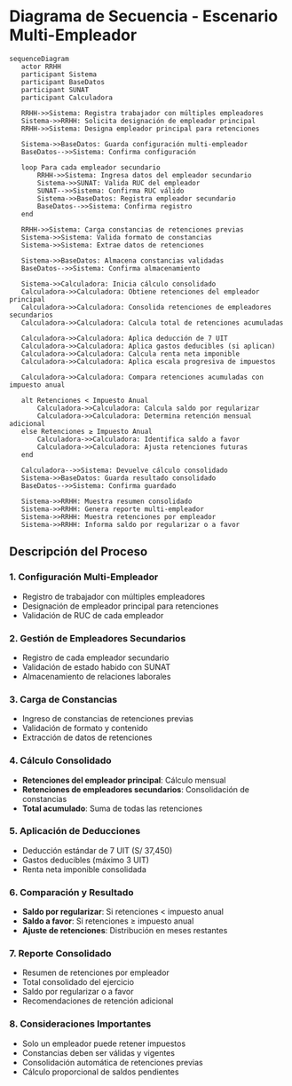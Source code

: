 # Diagrama de Secuencia - Escenario Multi-Empleador

```mermaid
sequenceDiagram
   actor RRHH
   participant Sistema
   participant BaseDatos
   participant SUNAT
   participant Calculadora

   RRHH->>Sistema: Registra trabajador con múltiples empleadores
   Sistema->>RRHH: Solicita designación de empleador principal
   RRHH->>Sistema: Designa empleador principal para retenciones
   
   Sistema->>BaseDatos: Guarda configuración multi-empleador
   BaseDatos-->>Sistema: Confirma configuración
   
   loop Para cada empleador secundario
       RRHH->>Sistema: Ingresa datos del empleador secundario
       Sistema->>SUNAT: Valida RUC del empleador
       SUNAT-->>Sistema: Confirma RUC válido
       Sistema->>BaseDatos: Registra empleador secundario
       BaseDatos-->>Sistema: Confirma registro
   end
   
   RRHH->>Sistema: Carga constancias de retenciones previas
   Sistema->>Sistema: Valida formato de constancias
   Sistema->>Sistema: Extrae datos de retenciones
   
   Sistema->>BaseDatos: Almacena constancias validadas
   BaseDatos-->>Sistema: Confirma almacenamiento
   
   Sistema->>Calculadora: Inicia cálculo consolidado
   Calculadora->>Calculadora: Obtiene retenciones del empleador principal
   Calculadora->>Calculadora: Consolida retenciones de empleadores secundarios
   Calculadora->>Calculadora: Calcula total de retenciones acumuladas
   
   Calculadora->>Calculadora: Aplica deducción de 7 UIT
   Calculadora->>Calculadora: Aplica gastos deducibles (si aplican)
   Calculadora->>Calculadora: Calcula renta neta imponible
   Calculadora->>Calculadora: Aplica escala progresiva de impuestos
   
   Calculadora->>Calculadora: Compara retenciones acumuladas con impuesto anual
   
   alt Retenciones < Impuesto Anual
       Calculadora->>Calculadora: Calcula saldo por regularizar
       Calculadora->>Calculadora: Determina retención mensual adicional
   else Retenciones ≥ Impuesto Anual
       Calculadora->>Calculadora: Identifica saldo a favor
       Calculadora->>Calculadora: Ajusta retenciones futuras
   end
   
   Calculadora-->>Sistema: Devuelve cálculo consolidado
   Sistema->>BaseDatos: Guarda resultado consolidado
   BaseDatos-->>Sistema: Confirma guardado
   
   Sistema->>RRHH: Muestra resumen consolidado
   Sistema->>RRHH: Genera reporte multi-empleador
   Sistema->>RRHH: Muestra retenciones por empleador
   Sistema->>RRHH: Informa saldo por regularizar o a favor
```

## Descripción del Proceso

### 1. **Configuración Multi-Empleador**
- Registro de trabajador con múltiples empleadores
- Designación de empleador principal para retenciones
- Validación de RUC de cada empleador

### 2. **Gestión de Empleadores Secundarios**
- Registro de cada empleador secundario
- Validación de estado habido con SUNAT
- Almacenamiento de relaciones laborales

### 3. **Carga de Constancias**
- Ingreso de constancias de retenciones previas
- Validación de formato y contenido
- Extracción de datos de retenciones

### 4. **Cálculo Consolidado**
- **Retenciones del empleador principal**: Cálculo mensual
- **Retenciones de empleadores secundarios**: Consolidación de constancias
- **Total acumulado**: Suma de todas las retenciones

### 5. **Aplicación de Deducciones**
- Deducción estándar de 7 UIT (S/ 37,450)
- Gastos deducibles (máximo 3 UIT)
- Renta neta imponible consolidada

### 6. **Comparación y Resultado**
- **Saldo por regularizar**: Si retenciones < impuesto anual
- **Saldo a favor**: Si retenciones ≥ impuesto anual
- **Ajuste de retenciones**: Distribución en meses restantes

### 7. **Reporte Consolidado**
- Resumen de retenciones por empleador
- Total consolidado del ejercicio
- Saldo por regularizar o a favor
- Recomendaciones de retención adicional

### 8. **Consideraciones Importantes**
- Solo un empleador puede retener impuestos
- Constancias deben ser válidas y vigentes
- Consolidación automática de retenciones previas
- Cálculo proporcional de saldos pendientes

